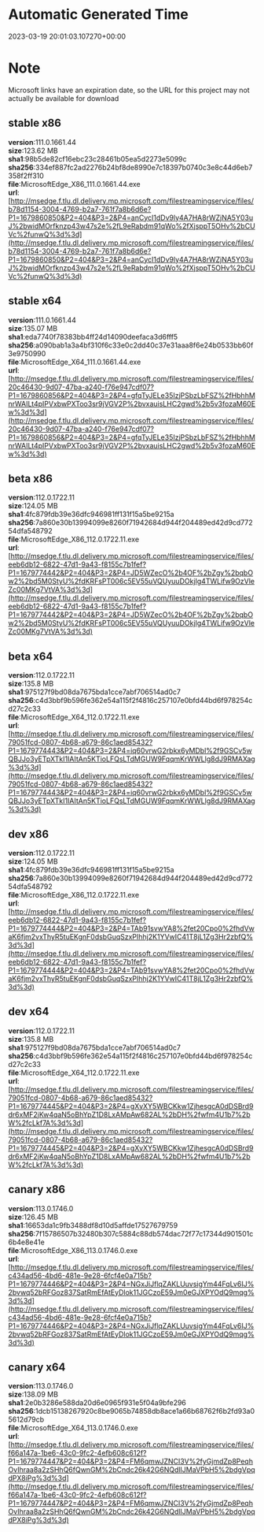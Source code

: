 # Automatic Generated Time
2023-03-19 20:01:03.107270+00:00

# Note
Microsoft links have an expiration date, so the URL for this project may not actually be available for download

## stable x86
**version**:111.0.1661.44  
**size**:123.62 MB  
**sha1**:98b5de82cf16ebc23c28461b05ea5d2273e5099c  
**sha256**:334ef887fc2ad2276b24bf8de8990e7c18397b0740c3e8c44d6eb7358f2ff310  
**file**:MicrosoftEdge_X86_111.0.1661.44.exe  
**url**:[http://msedge.f.tlu.dl.delivery.mp.microsoft.com/filestreamingservice/files/b78d1154-3004-4769-b2a7-761f7a8b6d6e?P1=1679860850&P2=404&P3=2&P4=anCycI1dDv9ly4A7HA8rWZjNA5Y03uJ%2bwidMOrfknzp43w47s2e%2fL9eRabdm91qWo%2fXjsppT5OHv%2bCUVc%2funwQ%3d%3d](http://msedge.f.tlu.dl.delivery.mp.microsoft.com/filestreamingservice/files/b78d1154-3004-4769-b2a7-761f7a8b6d6e?P1=1679860850&P2=404&P3=2&P4=anCycI1dDv9ly4A7HA8rWZjNA5Y03uJ%2bwidMOrfknzp43w47s2e%2fL9eRabdm91qWo%2fXjsppT5OHv%2bCUVc%2funwQ%3d%3d)  

## stable x64
**version**:111.0.1661.44  
**size**:135.07 MB  
**sha1**:eda7740f78383bb4ff24d14090deefaca3d6fff5  
**sha256**:a090bab1a3a4bf310f6c33e0c2dd40c37e31aaa8f6e24b0533bb60f3e9750990  
**file**:MicrosoftEdge_X64_111.0.1661.44.exe  
**url**:[http://msedge.f.tlu.dl.delivery.mp.microsoft.com/filestreamingservice/files/20c46430-9d07-47ba-a240-f76e947cdf07?P1=1679860856&P2=404&P3=2&P4=gfqTyJELe35IzjPSbzLbFSZ%2fHbhhMnrWAILt4pIPVxbwPXToo3sr9jVGV2P%2bvxauisLHC2gwd%2b5v3fozaM60Ew%3d%3d](http://msedge.f.tlu.dl.delivery.mp.microsoft.com/filestreamingservice/files/20c46430-9d07-47ba-a240-f76e947cdf07?P1=1679860856&P2=404&P3=2&P4=gfqTyJELe35IzjPSbzLbFSZ%2fHbhhMnrWAILt4pIPVxbwPXToo3sr9jVGV2P%2bvxauisLHC2gwd%2b5v3fozaM60Ew%3d%3d)  

## beta x86
**version**:112.0.1722.11  
**size**:124.05 MB  
**sha1**:4fc879fdb39e36dfc946981ff131f15a5be9215a  
**sha256**:7a860e30b13994099e8260f71942684d944f204489ed42d9cd77254dfa548792  
**file**:MicrosoftEdge_X86_112.0.1722.11.exe  
**url**:[http://msedge.f.tlu.dl.delivery.mp.microsoft.com/filestreamingservice/files/eeb6db12-6822-47d1-9a43-f8155c7b1fef?P1=1679774442&P2=404&P3=2&P4=JD5WZecO%2b4OF%2bZgy%2bqbOw2%2bd5M0StyU%2fdKRFsPT006c5EV55uVQUyuuDOkjIg4TWLifw9OzVleZc00MKg7VtVA%3d%3d](http://msedge.f.tlu.dl.delivery.mp.microsoft.com/filestreamingservice/files/eeb6db12-6822-47d1-9a43-f8155c7b1fef?P1=1679774442&P2=404&P3=2&P4=JD5WZecO%2b4OF%2bZgy%2bqbOw2%2bd5M0StyU%2fdKRFsPT006c5EV55uVQUyuuDOkjIg4TWLifw9OzVleZc00MKg7VtVA%3d%3d)  

## beta x64
**version**:112.0.1722.11  
**size**:135.8 MB  
**sha1**:975127f9bd08da7675bda1cce7abf706514ad0c7  
**sha256**:c4d3bbf9b596fe362e54a115f2f4816c257107e0bfd44bd6f978254cd27c2c33  
**file**:MicrosoftEdge_X64_112.0.1722.11.exe  
**url**:[http://msedge.f.tlu.dl.delivery.mp.microsoft.com/filestreamingservice/files/79051fcd-0807-4b68-a679-86c1aed85432?P1=1679774443&P2=404&P3=2&P4=iq60vrwG2rbkx6yMDbl%2f9GSCv5wQBJJo3yETpXTkI1IAItAn5KTioLFQsLTdMGUW9FqqmKrWWLlg8dJ9RMAXag%3d%3d](http://msedge.f.tlu.dl.delivery.mp.microsoft.com/filestreamingservice/files/79051fcd-0807-4b68-a679-86c1aed85432?P1=1679774443&P2=404&P3=2&P4=iq60vrwG2rbkx6yMDbl%2f9GSCv5wQBJJo3yETpXTkI1IAItAn5KTioLFQsLTdMGUW9FqqmKrWWLlg8dJ9RMAXag%3d%3d)  

## dev x86
**version**:112.0.1722.11  
**size**:124.05 MB  
**sha1**:4fc879fdb39e36dfc946981ff131f15a5be9215a  
**sha256**:7a860e30b13994099e8260f71942684d944f204489ed42d9cd77254dfa548792  
**file**:MicrosoftEdge_X86_112.0.1722.11.exe  
**url**:[http://msedge.f.tlu.dl.delivery.mp.microsoft.com/filestreamingservice/files/eeb6db12-6822-47d1-9a43-f8155c7b1fef?P1=1679774444&P2=404&P3=2&P4=TAb91svwYA8%2fet20Cpo0%2fhdVwaK6fjm2vxThyR5tuEKgnF0dsbGuqSzxPIhhj2K1YVwIC41T8jL1Zg3Hr2zbfQ%3d%3d](http://msedge.f.tlu.dl.delivery.mp.microsoft.com/filestreamingservice/files/eeb6db12-6822-47d1-9a43-f8155c7b1fef?P1=1679774444&P2=404&P3=2&P4=TAb91svwYA8%2fet20Cpo0%2fhdVwaK6fjm2vxThyR5tuEKgnF0dsbGuqSzxPIhhj2K1YVwIC41T8jL1Zg3Hr2zbfQ%3d%3d)  

## dev x64
**version**:112.0.1722.11  
**size**:135.8 MB  
**sha1**:975127f9bd08da7675bda1cce7abf706514ad0c7  
**sha256**:c4d3bbf9b596fe362e54a115f2f4816c257107e0bfd44bd6f978254cd27c2c33  
**file**:MicrosoftEdge_X64_112.0.1722.11.exe  
**url**:[http://msedge.f.tlu.dl.delivery.mp.microsoft.com/filestreamingservice/files/79051fcd-0807-4b68-a679-86c1aed85432?P1=1679774445&P2=404&P3=2&P4=gXyXY5WBCKkw1ZjhesgcA0dDSBrd9dr6xMF2jKw4qaN5oBhYpZ1D8LxAMpAw682AL%2bDH%2fwfm4U1b7%2bW%2fcLkf7A%3d%3d](http://msedge.f.tlu.dl.delivery.mp.microsoft.com/filestreamingservice/files/79051fcd-0807-4b68-a679-86c1aed85432?P1=1679774445&P2=404&P3=2&P4=gXyXY5WBCKkw1ZjhesgcA0dDSBrd9dr6xMF2jKw4qaN5oBhYpZ1D8LxAMpAw682AL%2bDH%2fwfm4U1b7%2bW%2fcLkf7A%3d%3d)  

## canary x86
**version**:113.0.1746.0  
**size**:126.45 MB  
**sha1**:16653da1c9fb3488df8d10d5affde17527679759  
**sha256**:7f15786507b32480b307c5884c88db574dac72f77c17344d901501c6b4e8e41e  
**file**:MicrosoftEdge_X86_113.0.1746.0.exe  
**url**:[http://msedge.f.tlu.dl.delivery.mp.microsoft.com/filestreamingservice/files/c434ad56-4bd6-481e-9e28-6fcf4e0a715b?P1=1679774446&P2=404&P3=2&P4=NGxJiJflqZAKLUuvsigYm44FqLv6IJ%2bvwq52bRFGoz837SatRmEfAtEyDlok11JGCzoE59Jm0eGJXPYOdQ9mqg%3d%3d](http://msedge.f.tlu.dl.delivery.mp.microsoft.com/filestreamingservice/files/c434ad56-4bd6-481e-9e28-6fcf4e0a715b?P1=1679774446&P2=404&P3=2&P4=NGxJiJflqZAKLUuvsigYm44FqLv6IJ%2bvwq52bRFGoz837SatRmEfAtEyDlok11JGCzoE59Jm0eGJXPYOdQ9mqg%3d%3d)  

## canary x64
**version**:113.0.1746.0  
**size**:138.09 MB  
**sha1**:2e0b3286e588da20d6e0965f931e5f04a9bfe296  
**sha256**:1dcb15138267920c8be9065b74858db8ace1a66b68762f6b2fd93a05612d79cb  
**file**:MicrosoftEdge_X64_113.0.1746.0.exe  
**url**:[http://msedge.f.tlu.dl.delivery.mp.microsoft.com/filestreamingservice/files/f66a147a-1be6-43c0-9fc2-4efb608c612f?P1=1679774447&P2=404&P3=2&P4=FM6qmwJZNCI3V%2fyGjmdZp8PeqhOvIhraa8a2zSHhQ6fQwnGM%2bCndc26k42G6NQdlIJMaVPbH5%2bdgVpqdPX8iPg%3d%3d](http://msedge.f.tlu.dl.delivery.mp.microsoft.com/filestreamingservice/files/f66a147a-1be6-43c0-9fc2-4efb608c612f?P1=1679774447&P2=404&P3=2&P4=FM6qmwJZNCI3V%2fyGjmdZp8PeqhOvIhraa8a2zSHhQ6fQwnGM%2bCndc26k42G6NQdlIJMaVPbH5%2bdgVpqdPX8iPg%3d%3d)  

